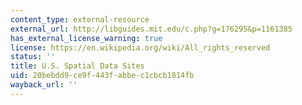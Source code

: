 ```yaml
---
content_type: external-resource
external_url: http://libguides.mit.edu/c.php?g=176295&p=1161385
has_external_license_warning: true
license: https://en.wikipedia.org/wiki/All_rights_reserved
status: ''
title: U.S. Spatial Data Sites
uid: 20bebdd9-ce9f-443f-abbe-c1cbcb1814fb
wayback_url: ''
---
```


